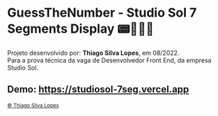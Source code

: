<!--
<div align="center">
<img src="./public/app.jpg" align="center">
</div> -->

# GuessTheNumber - Studio Sol 7 Segments Display 📟👨🏻‍💻

<p>Projeto desenvolvido por: <strong>Thiago Silva Lopes</strong>, em 08/2022.<br/>
Para a prova técnica da vaga de Desenvolvedor Front End, da empresa Studio Sol.</p>

## Demo: https://studiosol-7seg.vercel.app

<small>
<a href="https://github.com/Thiagoow" target="_blank">
  © Thiago Silva Lopes
</a>
</small>
